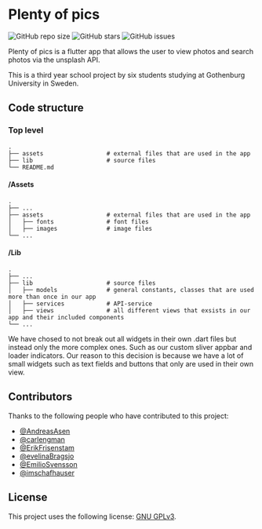# Plenty of pics

<!--- These are examples. See https://shields.io for others or to customize this set of shields. You might want to include dependencies, project status and licence info here --->
![GitHub repo size](https://img.shields.io/github/repo-size/gu-tig169/grupp8)
![GitHub stars](https://img.shields.io/github/stars/gu-tig169/grupp8)
![GitHub issues](https://img.shields.io/github/issues/gu-tig169/grupp8)

Plenty of pics is a flutter app that allows the user to view photos and search photos via the unsplash API.

This is a third year school project by six students studying at Gothenburg University in Sweden.

## Code structure

### Top level
    .
    ├── assets                  # external files that are used in the app
    ├── lib                     # source files
    └── README.md
    
#### /Assets
    .
    ├── ...
    ├── assets                  # external files that are used in the app
    │   ├── fonts               # font files
    │   ├── images              # image files
    └── ...
    
#### /Lib
    .
    ├── ...
    ├── lib                     # source files
    │   ├── models              # general constants, classes that are used more than once in our app
    │   ├── services            # API-service
    │   ├── views               # all different views that exsists in our app and their included components
    └── ...
   
We have chosed to not break out all widgets in their own .dart files but instead only the more complex ones. Such as our custom sliver appbar and loader indicators. Our reason to this decision is because we have a lot of small widgets such as text fields and buttons that only are used in their own view. 

## Contributors

Thanks to the following people who have contributed to this project:

* [@AndreasAsen](https://github.com/AndreasAsen)
* [@carlengman](https://github.com/carlengman)
* [@ErikFrisenstam](https://github.com/ErikFrisenstam)
* [@evelinaBragsjo](https://github.com/evelinaBragsjo)
* [@EmilioSvensson](https://github.com/EmilioSvensson)
* [@imschafhauser](https://github.com/imschafhauser)


## License
<!--- If you're not sure which open license to use see https://choosealicense.com/--->

This project uses the following license: [GNU GPLv3](<https://choosealicense.com/licenses/gpl-3.0/#>).
